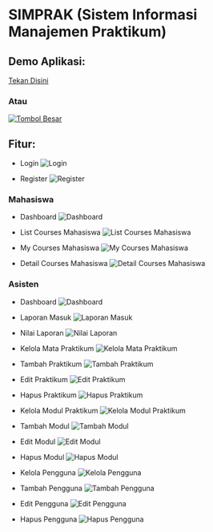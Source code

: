 # SIMPRAK (Sistem Informasi Manajemen Praktikum)

## Demo Aplikasi:
[Tekan Disini](https://simprak.nadanime.com)
### Atau
<a href="https://simprak.nadanime.com">
  <img src="https://img.shields.io/badge/Klik%20di%20sini-🔗%20Lihat%20Demo-blue?style=for-the-badge" alt="Tombol Besar"/>
</a>

## Fitur:
- Login
![Login](/readme_images/preview-login.png)

- Register
![Register](/readme_images/preview-register.png)

### Mahasiswa
- Dashboard
![Dashboard](/readme_images/preview-dashboard-mahasiswa.png)

- List Courses Mahasiswa
![List Courses Mahasiswa](/readme_images/preview-list-courses-mahasiswa.png)

- My Courses Mahasiswa
![My Courses Mahasiswa](/readme_images/preview-my-courses-mahasiswa.png)

- Detail Courses Mahasiswa
![Detail Courses Mahasiswa](/readme_images/preview-detail-courses-mahasiswa.png)

### Asisten
- Dashboard
![Dashboard](/readme_images/preview-dashboard-asisten.png)

- Laporan Masuk
![Laporan Masuk](/readme_images/preview-laporan-masuk.png)

- Nilai Laporan
![Nilai Laporan](/readme_images/preview-nilai-laporan.png)

- Kelola Mata Praktikum
![Kelola Mata Praktikum](/readme_images/preview-kelola-mata-praktikum.png)

- Tambah Praktikum
![Tambah Praktikum](/readme_images/preview-tambah-praktikum.png)

- Edit Praktikum
![Edit Praktikum](/readme_images/preview-edit-praktikum.png)

- Hapus Praktikum
![Hapus Praktikum](/readme_images/preview-hapus-praktikum.png)

- Kelola Modul Praktikum
![Kelola Modul Praktikum](/readme_images/preview-kelola-modul-praktikum.png)

- Tambah Modul
![Tambah Modul](/readme_images/preview-tambah-modul.png)

- Edit Modul
![Edit Modul](/readme_images/preview-edit-modul.png)

- Hapus Modul
![Hapus Modul](/readme_images/preview-hapus-modul.png)

- Kelola Pengguna
![Kelola Pengguna](/readme_images/preview-kelola-pengguna.png)

- Tambah Pengguna
![Tambah Pengguna](/readme_images/preview-tambah-pengguna.png)

- Edit Pengguna
![Edit Pengguna](/readme_images/preview-edit-pengguna.png)

- Hapus Pengguna
![Hapus Pengguna](/readme_images/preview-hapus-pengguna.png)